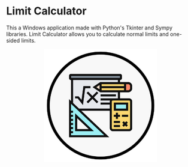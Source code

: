 # Limit Calculator
This a Windows application made with Python's Tkinter and Sympy libraries. Limit Calculator allows you to calculate normal limits and one-sided limits.

<!-- ![Math](/math.png "Math") -->

<center>
	<img src="./math.png" alt="Math" width="60%" height="60%">
</center>